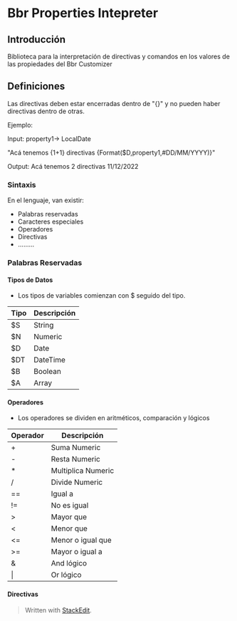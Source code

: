# Bbr Properties Intepreter

## Introducción
Biblioteca para la interpretación de directivas y comandos en los valores de las propiedades del Bbr Customizer

## Definiciones
Las directivas deben estar encerradas dentro de "{}" y no pueden haber directivas dentro de otras.

Ejemplo:

Input: property1-> LocalDate

"Acá tenemos {1+1} directivas {Format($D,property1,#DD/MM/YYYY)}"

Output: Acá tenemos 2 directivas 11/12/2022



### Sintaxis
En el lenguaje, van existir:
- Palabras reservadas
- Caracteres especiales
- Operadores
- Directivas
- .........

### Palabras Reservadas

#### Tipos de Datos
- Los tipos de variables comienzan con $ seguido del tipo.

| Tipo | Descripción |
|--|--|
| $S | String |
| $N | Numeric |
| $D | Date |
| $DT | DateTime |
| $B | Boolean |
| $A | Array |

#### Operadores
- Los operadores se dividen en aritméticos, comparación y lógicos

| Operador | Descripción |
|--|--|
| + | Suma Numeric |
| - | Resta Numeric |
| * | Multiplica Numeric |
| / | Divide Numeric |
| == | Igual a |
| != | No es igual |
| > | Mayor que |
| < | Menor que |
| <= | Menor o igual que |
| >= | Mayor o igual a |
| & | And lógico |
| \| | Or lógico |

#### Directivas



> Written with [StackEdit](https://stackedit.io/).